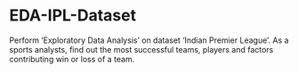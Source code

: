 # EDA-IPL-Dataset
Perform ‘Exploratory Data Analysis’ on dataset ‘Indian Premier League’. As a sports analysts, find out the most successful teams, players and factors contributing win or loss of a team.
